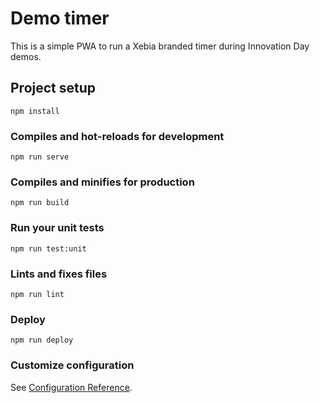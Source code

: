 # Demo timer

This is a simple PWA to run a Xebia branded timer during Innovation Day demos.

## Project setup
```
npm install
```

### Compiles and hot-reloads for development
```
npm run serve
```

### Compiles and minifies for production
```
npm run build
```

### Run your unit tests
```
npm run test:unit
```

### Lints and fixes files
```
npm run lint
```

### Deploy

```
npm run deploy
```

### Customize configuration
See [Configuration Reference](https://cli.vuejs.org/config/).
